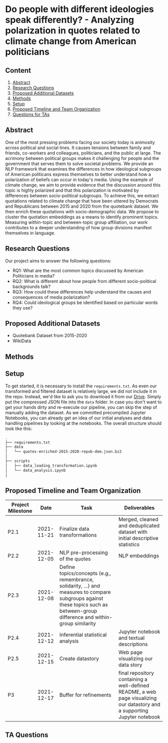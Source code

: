 # Do people with different ideologies speak differently? - Analyzing polarization in quotes related to climate change from American politicians
## Content
1. [Abstract](#Abstract)
2. [Research Questions](#Research-Questions)
3. [Proposed Additional Datasets](#Proposed-Additional-Datasets)
4. [Methods](#Methods)
5. [Setup](#Setup)
6. [Proposed Timeline and Team Organization](#Proposed-Timeline-and-Team-Organization)
8. [Questions for TAs](#Questions-for-TAs)
## Abstract
One of the most pressing problems facing our society today is animosity across political and social lines. It causes tensions between family and friends, co-workers and colleagues, politicians, and the public at large. The acrimony between political groups makes it challenging for people and the government that serves them to solve societal problems. We provide an NLP framework that examines the differences in how ideological subgroups of American politicans express themselves to better understand how a polarization of beliefs can occur in today's media. Using the example of climate change, we aim to provide evidence that the discussion around this topic is highly polarized and that this polarization is motivated by differences between socio-political subgroups. To achieve this, we extract quotations related to climate change that have been uttered by Democrats and Republicans between 2015 and 2020 from the quotebank dataset. We then enrich these quotations with socio-demographic data. We propose to cluster the quotation embeddings as a means to identify prominent topics. Measuring within-topic and between-topic group affiliation, our work contributes to a deeper understanding of how group divisions manifest themselves in language.
## Research Questions
Our project aims to answer the following questions:
* RQ1: What are the most common topics discussed by American Politicians in media?
* RQ2: What is different about how people from different socio-political backgrounds talk?
* RQ3: How could these differences help understand the causes and consequences of media polarization?
* RQ4: Could ideological groups be identified based on particular words they use?
## Proposed Additional Datasets
* Quotebank Dataset from 2015-2020
* WikiData 
## Methods

## Setup
To get started, it is necessary to install the `requirements.txt`.
As even our transformed and filtered dataset is relatively large, we did not include it in the repo. Instead, we'd like to ask you to download it from our [Drive](https://drive.google.com/drive/folders/1Pi9XV9RcRePrITCkfHs8njhgbE0YbsIy?usp=sharing).
Simply put the compressed JSON file into the `data` folder. In case you don't want to get your hands dirty and re-execute our pipeline, you can skip the step of manually adding the dataset. As we committed precompiled Jupyter Notebooks, you can already get an idea of our initial analyses and data handling pipelines by looking at the notebooks.
The overall structure should look like this:
```bash
.
├── requirements.txt
├── data
│   └── quotes-enriched-2015-2020-repub-dem.json.bz2
│ 
├── scripts
│   ├── data_loading_transformation.ipynb
│   └── data_analysis.ipynb
│ 
```

## Proposed Timeline and Team Organization

| Project Milestone     | Date             | Task                          | Deliverables |
|-----------------------|------------------|-------------------------------|--------------|
| P2.1                  | 2021-11-21       | Finalize data transformations | Merged, cleaned and deduplicated dataset with initial descriptive statistics |
| P2.2                  | 2021-12-05       | NLP pre-processing of the quotes | NLP embeddings|
| P2.3                  | 2021-12-08       | Define topics/concepts (e.g., remembrance, solidarity, ...) and measures to compare subgroups against these topics such as between-group difference and within-group similarity   | |
| P2.4                  | 2021-12-12       | Inferential statistical analysis | Jupyter notebook and textual descriptions|
| P2.5                  | 2021-12-15       | Create datastory | Web page visualizing our data story|
| P3                    | 2021-12-17       | Buffer for refinements | final repository containing a well-defined README, a web page visualizing our datastory and a supporting Jupyter notebook   |

## TA Questions


